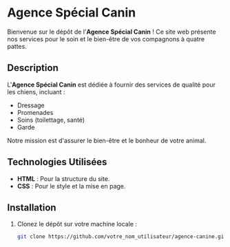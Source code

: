 # Agence Spécial Canin

Bienvenue sur le dépôt de l'**Agence Spécial Canin** ! Ce site web présente nos services pour le soin et le bien-être de vos compagnons à quatre pattes.

## Description

L'**Agence Spécial Canin** est dédiée à fournir des services de qualité pour les chiens, incluant :

- Dressage
- Promenades
- Soins (toilettage, santé)
- Garde

Notre mission est d'assurer le bien-être et le bonheur de votre animal.

## Technologies Utilisées

- **HTML** : Pour la structure du site.
- **CSS** : Pour le style et la mise en page.

## Installation

1. Clonez le dépôt sur votre machine locale :
   ```bash
   git clone https://github.com/votre_nom_utilisateur/agence-canine.git
